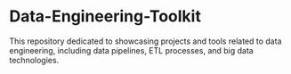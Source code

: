 # Data-Engineering-Toolkit
This repository dedicated to showcasing projects and tools related to data engineering, including data pipelines, ETL processes, and big data technologies.
